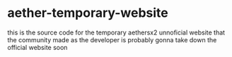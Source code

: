 # aether-temporary-website

this is the source code for the temporary aethersx2 unnoficial website that the community made as the developer is probably gonna take down the official website soon
